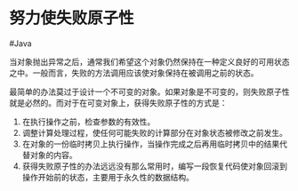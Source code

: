 # 努力使失败原子性
#Java 

当对象抛出异常之后，通常我们希望这个对象仍然保持在一种定义良好的可用状态之中。一般而言，失败的方法调用应该使对象保持在被调用之前的状态。

最简单的办法莫过于设计一个不可变的对象。如果对象是不可变的，则失败原子性就是必然的。而对于在可变对象上，获得失败原子性的方式是：

1. 在执行操作之前，检查参数的有效性。
2. 调整计算处理过程，使任何可能失败的计算部分在对象状态被修改之前发生。
3. 在对象的一份临时拷贝上执行操作，当操作完成之后再用临时拷贝中的结果代替对象的内容。
4. 获得失败原子性的办法远远没有那么常用时，编写一段恢复代码使对象回滚到操作开始前的状态，主要用于永久性的数据结构。

